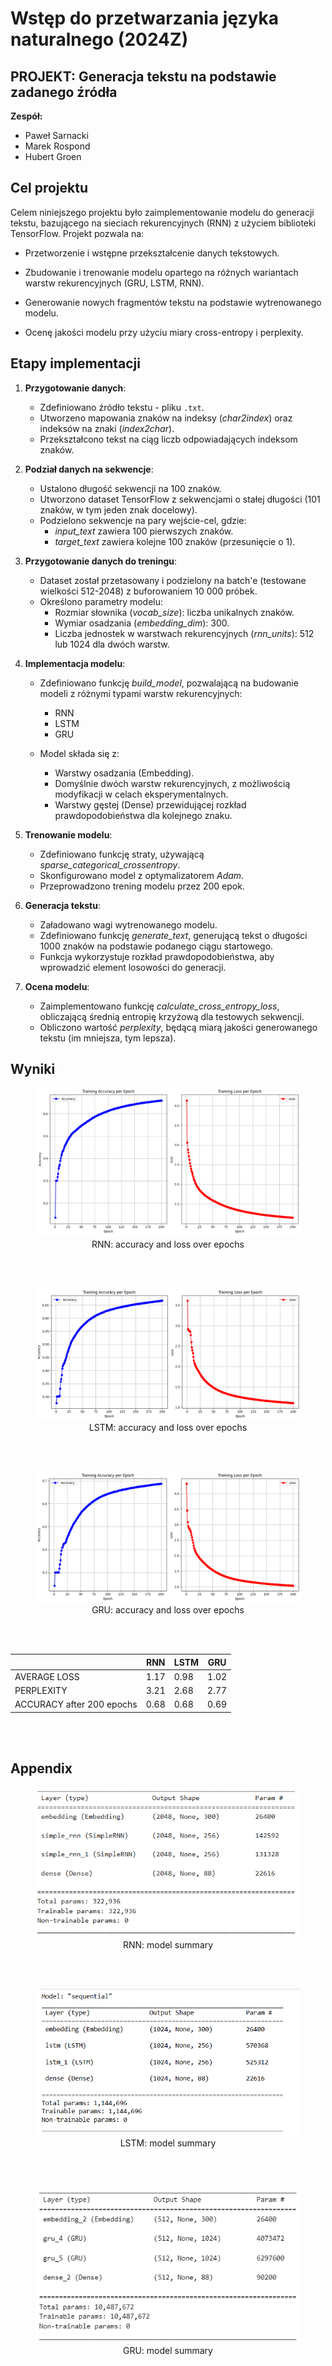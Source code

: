 # Wstęp do przetwarzania języka naturalnego (2024Z)

## PROJEKT: Generacja tekstu na podstawie zadanego źródła

**Zespół:**

*   Paweł Sarnacki
*   Marek Rospond
*   Hubert Groen



## Cel projektu
Celem niniejszego projektu było zaimplementowanie modelu do generacji tekstu, bazującego na sieciach rekurencyjnych (RNN) z użyciem biblioteki TensorFlow. Projekt pozwala na:

- Przetworzenie i wstępne przekształcenie danych tekstowych.

- Zbudowanie i trenowanie modelu opartego na różnych wariantach warstw rekurencyjnych (GRU, LSTM, RNN).

- Generowanie nowych fragmentów tekstu na podstawie wytrenowanego modelu.

- Ocenę jakości modelu przy użyciu miary cross-entropy i perplexity.

## Etapy implementacji
1. **Przygotowanie danych**:
   - Zdefiniowano źródło tekstu - pliku `.txt`.
   - Utworzeno mapowania znaków na indeksy (_char2index_) oraz indeksów na znaki (_index2char_).
   - Przekształcono tekst na ciąg liczb odpowiadających indeksom znaków.

2. **Podział danych na sekwencje**:
   - Ustalono długość sekwencji na 100 znaków.
   - Utworzono dataset TensorFlow z sekwencjami o stałej długości (101 znaków, w tym jeden znak docelowy).
   - Podzielono sekwencje na pary wejście-cel, gdzie:
      - _input_text_ zawiera 100 pierwszych znaków.
      - _target_text_ zawiera kolejne 100 znaków (przesunięcie o 1).

3. **Przygotowanie danych do treningu**:
   - Dataset został przetasowany i podzielony na batch'e (testowane wielkości 512-2048) z buforowaniem 10 000 próbek.
   - Określono parametry modelu:
      - Rozmiar słownika (_vocab_size_): liczba unikalnych znaków.
      - Wymiar osadzania (_embedding_dim_): 300.
      - Liczba jednostek w warstwach rekurencyjnych (_rnn_units_): 512 lub 1024 dla dwóch warstw.

4. **Implementacja modelu**:
   -   Zdefiniowano funkcję _build_model_, pozwalającą na budowanie modeli z różnymi typami warstw rekurencyjnych:
         - RNN
         - LSTM
         - GRU

   - Model składa się z:
      - Warstwy osadzania (Embedding).
      - Domyślnie dwóch warstw rekurencyjnych, z możliwością modyfikacji w celach eksperymentalnych.
      - Warstwy gęstej (Dense) przewidującej rozkład prawdopodobieństwa dla kolejnego znaku.

5. **Trenowanie modelu**:
   - Zdefiniowano funkcję straty, używającą _sparse_categorical_crossentropy_.
   - Skonfigurowano model z optymalizatorem _Adam_.
   - Przeprowadzono trening modelu przez 200 epok.

6. **Generacja tekstu**:
   - Załadowano wagi wytrenowanego modelu.
   - Zdefiniowano funkcję _generate_text_, generującą tekst o długości 1000 znaków na podstawie podanego ciągu startowego.
   - Funkcja wykorzystuje rozkład prawdopodobieństwa, aby wprowadzić element losowości do generacji.

7. **Ocena modelu**:
   - Zaimplementowano funkcję _calculate_cross_entropy_loss_, obliczającą średnią entropię krzyżową dla testowych sekwencji.
   - Obliczono wartość _perplexity_, będącą miarą jakości generowanego tekstu (im mniejsza, tym lepsza).

## Wyniki


<figure>
  <img src="results/documentation/RNN_plot.png" alt="RNN plot">
  <figcaption style="text-align: center;">RNN: accuracy and loss over epochs</figcaption>
</figure>
<br><br>

<figure>
  <img src="results/documentation/LSTM_plot.png" alt="LSTM plot">
  <figcaption style="text-align: center;">LSTM: accuracy and loss over epochs</figcaption>
</figure>
<br><br>

<figure>
  <img src="results/documentation/GRU_plot.png" alt="GRU plot">
  <figcaption style="text-align: center;">GRU: accuracy and loss over epochs</figcaption>
</figure>
<br><br>



|                             | RNN           | LSTM         | GRU          |
| --------------------------- | ------------- | ------------ | ------------ |
| AVERAGE LOSS                | 1.17          | 0.98         | 1.02         |
| PERPLEXITY                  | 3.21          | 2.68         | 2.77         |
| ACCURACY after 200 epochs   | 0.68          | 0.68         | 0.69         |


<br><br>
## Appendix

<figure>
  <img src="results/documentation/RNN_model_summary.png" alt="RNN model summary">
  <figcaption style="text-align: center;">RNN: model summary</figcaption>
</figure>
<br><br>

<figure>
  <img src="results/documentation/LSTM_model_summary.png" alt="LSTM model summary">
  <figcaption style="text-align: center;">LSTM: model summary</figcaption>
</figure>
<br><br>

<figure>
  <img src="results/documentation/GRU_model_summary.png" alt="GRU model summary">
  <figcaption style="text-align: center;">GRU: model summary</figcaption>
</figure>
<br><br>
